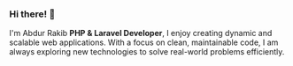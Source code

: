 ### Hi there! 👋
I'm Abdur Rakib **PHP & Laravel Developer**, I enjoy creating dynamic and scalable web applications. With a focus on clean, maintainable code, I am always exploring new technologies to solve real-world problems efficiently.
